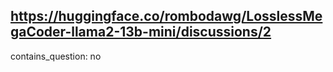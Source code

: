 ## https://huggingface.co/rombodawg/LosslessMegaCoder-llama2-13b-mini/discussions/2

contains_question: no